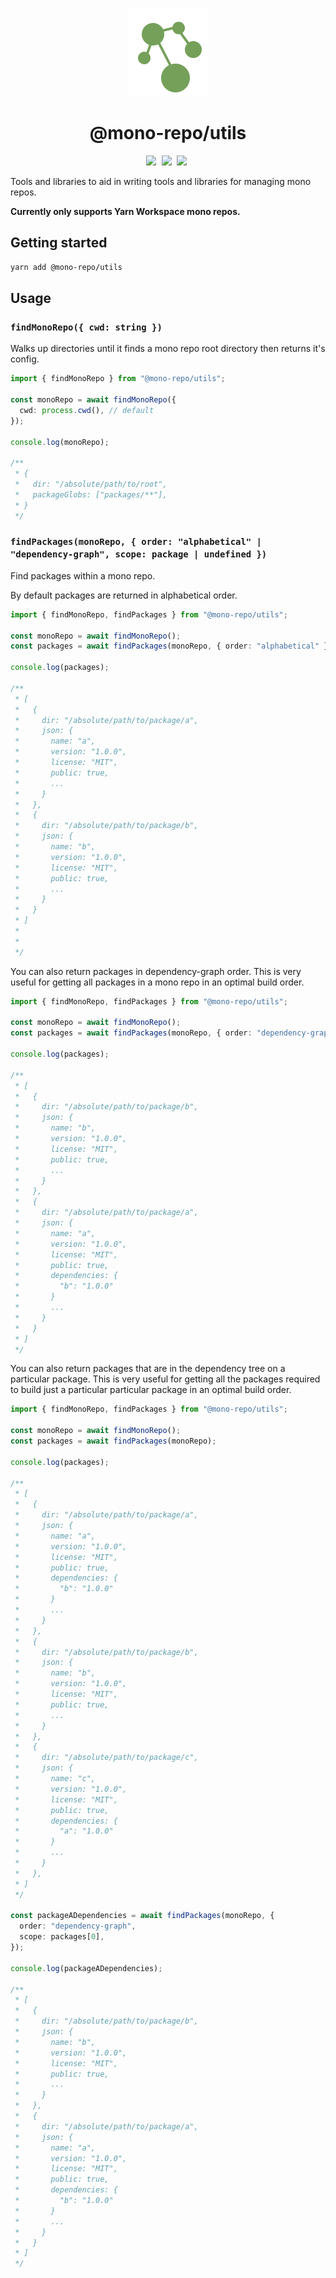 <p align="center">
  <img 
    src="https://raw.githubusercontent.com/mono-repo-dev/assets/master/logo-alt.png"
    alt="mono-repo logo" 
    width="130"
    height="141"
  />
</p>
<h1 align="center"> @mono-repo/utils</h1>
<p align="center">
  <img style="display: inline-block; margin-right: 5px;" src="https://github.com/mono-repo-dev/mono-repo/workflows/Verify/badge.svg" />
  <img style="display: inline-block; margin-right: 5px;" src="https://github.com/mono-repo-dev/mono-repo/workflows/Publish/badge.svg" />
  <img style="display: inline-block; margin-right: 5px;" src="https://badgen.net/github/release/mono-repo-dev/mono-repo" />
</p>

Tools and libraries to aid in writing tools and libraries for managing mono repos.

**Currently only supports Yarn Workspace mono repos.**

## Getting started

```sh
yarn add @mono-repo/utils
```

## Usage

### `findMonoRepo({ cwd: string })`

Walks up directories until it finds a mono repo root directory then returns it's config.

```ts
import { findMonoRepo } from "@mono-repo/utils";

const monoRepo = await findMonoRepo({
  cwd: process.cwd(), // default
});

console.log(monoRepo);

/**
 * {
 *   dir: "/absolute/path/to/root",
 *   packageGlobs: ["packages/**"],
 * }
 */
```

### `findPackages(monoRepo, { order: "alphabetical" | "dependency-graph", scope: package | undefined })`

Find packages within a mono repo.

By default packages are returned in alphabetical order.

```ts
import { findMonoRepo, findPackages } from "@mono-repo/utils";

const monoRepo = await findMonoRepo();
const packages = await findPackages(monoRepo, { order: "alphabetical" });

console.log(packages);

/**
 * [
 *   {
 *     dir: "/absolute/path/to/package/a",
 *     json: {
 *       name: "a",
 *       version: "1.0.0",
 *       license: "MIT",
 *       public: true,
 *       ...
 *     }
 *   },
 *   {
 *     dir: "/absolute/path/to/package/b",
 *     json: {
 *       name: "b",
 *       version: "1.0.0",
 *       license: "MIT",
 *       public: true,
 *       ...
 *     }
 *   }
 * ]
 *
 *
 */
```

You can also return packages in dependency-graph order. This is very useful for getting all packages in a mono repo in an optimal build order.

```ts
import { findMonoRepo, findPackages } from "@mono-repo/utils";

const monoRepo = await findMonoRepo();
const packages = await findPackages(monoRepo, { order: "dependency-graph" });

console.log(packages);

/**
 * [
 *   {
 *     dir: "/absolute/path/to/package/b",
 *     json: {
 *       name: "b",
 *       version: "1.0.0",
 *       license: "MIT",
 *       public: true,
 *       ...
 *     }
 *   },
 *   {
 *     dir: "/absolute/path/to/package/a",
 *     json: {
 *       name: "a",
 *       version: "1.0.0",
 *       license: "MIT",
 *       public: true,
 *       dependencies: {
 *         "b": "1.0.0"
 *       }
 *       ...
 *     }
 *   }
 * ]
 */
```

You can also return packages that are in the dependency tree on a particular package. This is very useful for getting all the packages required to build just a particular particular package in an optimal build order.

```ts
import { findMonoRepo, findPackages } from "@mono-repo/utils";

const monoRepo = await findMonoRepo();
const packages = await findPackages(monoRepo);

console.log(packages);

/**
 * [
 *   {
 *     dir: "/absolute/path/to/package/a",
 *     json: {
 *       name: "a",
 *       version: "1.0.0",
 *       license: "MIT",
 *       public: true,
 *       dependencies: {
 *         "b": "1.0.0"
 *       }
 *       ...
 *     }
 *   },
 *   {
 *     dir: "/absolute/path/to/package/b",
 *     json: {
 *       name: "b",
 *       version: "1.0.0",
 *       license: "MIT",
 *       public: true,
 *       ...
 *     }
 *   },
 *   {
 *     dir: "/absolute/path/to/package/c",
 *     json: {
 *       name: "c",
 *       version: "1.0.0",
 *       license: "MIT",
 *       public: true,
 *       dependencies: {
 *         "a": "1.0.0"
 *       }
 *       ...
 *     }
 *   },
 * ]
 */

const packageADependencies = await findPackages(monoRepo, {
  order: "dependency-graph",
  scope: packages[0],
});

console.log(packageADependencies);

/**
 * [
 *   {
 *     dir: "/absolute/path/to/package/b",
 *     json: {
 *       name: "b",
 *       version: "1.0.0",
 *       license: "MIT",
 *       public: true,
 *       ...
 *     }
 *   },
 *   {
 *     dir: "/absolute/path/to/package/a",
 *     json: {
 *       name: "a",
 *       version: "1.0.0",
 *       license: "MIT",
 *       public: true,
 *       dependencies: {
 *         "b": "1.0.0"
 *       }
 *       ...
 *     }
 *   }
 * ]
 */
```
